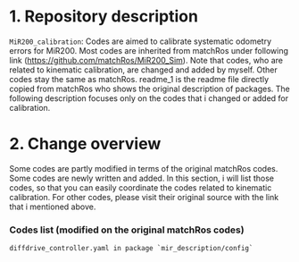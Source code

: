 # 1. Repository description
`MiR200_calibration`: Codes are aimed to calibrate systematic odometry errors for MiR200. Most codes are inherited from matchRos under following link (https://github.com/matchRos/MiR200_Sim). Note that codes, who are related to kinematic calibration, are changed and added by myself. Other codes stay the same as matchRos. readme_1 is the readme file directly copied from matchRos who shows the original description of packages. The following description focuses only on the codes that i changed or added for calibration.

# 2. Change overview
Some codes are partly modified in terms of the original matchRos codes. Some codes are newly written and added. In this section, i will list those codes, so that you can easily coordinate the codes related to kinematic calibration. For other codes, please visit their original source with the link that i mentioned above.

### Codes list (modified on the original matchRos codes)
```
diffdrive_controller.yaml in package `mir_description/config`
```
